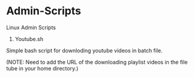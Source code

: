 Admin-Scripts
=============

Linux Admin Scripts

1. Youtube.sh

Simple bash script for downloding youtube videos in batch file.

(NOTE: Need to add the URL of the downloading playlist videos in the file tube in your home directory.)  
